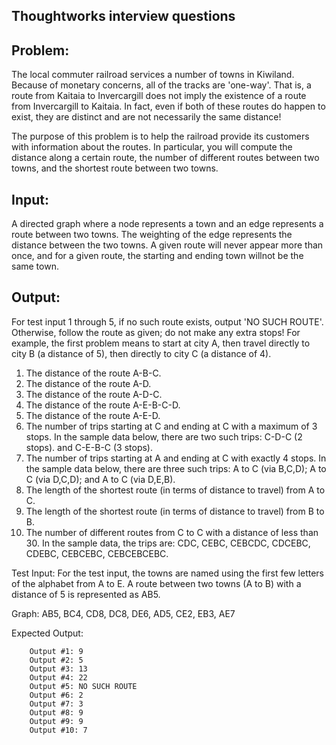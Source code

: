 ## Thoughtworks interview questions

## Problem:
  The local commuter railroad services a number of towns in Kiwiland.
  Because of monetary concerns, all of the tracks are 'one-way'.
  That is, a route from Kaitaia to Invercargill does not imply the existence of
  a route from Invercargill to Kaitaia.  In fact, even if both of these routes
  do happen to exist, they are distinct and are not necessarily the same distance!

  The purpose of this problem is to help the railroad provide its customers with
  information about the routes. In particular, you will compute the distance along
  a certain route, the number of different routes between two towns, and the shortest
  route between two towns.

## Input:
  A directed graph where a node represents a town and an edge represents a route
  between two towns.  The weighting of the edge represents the distance between
  the two towns.  A given route will never appear more than once, and for a given route,
  the starting and ending town willnot be the same town.

## Output:
  For test input 1 through 5, if no such route exists, output 'NO SUCH ROUTE'.
  Otherwise, follow the route as given; do not make any extra stops!
  For example, the first problem means to start at city A, then travel directly
  to city B (a distance of 5), then directly to city C (a distance of 4).

1. The distance of the route A-B-C.
2. The distance of the route A-D.
3. The distance of the route A-D-C.
4. The distance of the route A-E-B-C-D.
5. The distance of the route A-E-D.
6. The number of trips starting at C and ending at C with a maximum of 3 stops.
   In the sample data below, there are two such trips: C-D-C (2 stops). and C-E-B-C (3 stops).
7. The number of trips starting at A and ending at C with exactly 4 stops.
   In the sample data below, there are three such trips: A to C (via B,C,D); A to C (via D,C,D);
   and A to C (via D,E,B).
8. The length of the shortest route (in terms of distance to travel) from A to C.
9. The length of the shortest route (in terms of distance to travel) from B to B.
10. The number of different routes from C to C with a distance of less than 30.
    In the sample data, the trips are: CDC, CEBC, CEBCDC, CDCEBC, CDEBC, CEBCEBC, CEBCEBCEBC.

Test Input:
  For the test input, the towns are named using the first few letters of the alphabet from A to E.
  A route between two towns (A to B) with a distance of 5 is represented as AB5.

Graph: AB5, BC4, CD8, DC8, DE6, AD5, CE2, EB3, AE7

Expected Output:

        Output #1: 9
        Output #2: 5
        Output #3: 13
        Output #4: 22
        Output #5: NO SUCH ROUTE
        Output #6: 2
        Output #7: 3
        Output #8: 9
        Output #9: 9
        Output #10: 7
